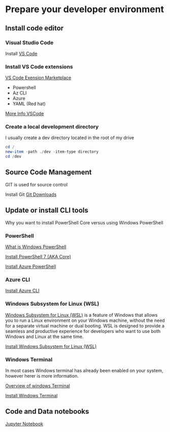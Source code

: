 # Prepare your developer environment

## Install code editor

### Visual Studio Code

Install  [VS Code](https://code.visualstudio.com/)

### Install VS Code extensions

[VS Code Exension Marketplace](https://marketplace.visualstudio.com/VSCode)

- Powershell
- Az CLI
- Azure
- YAML (Red hat)

[More Info VSCode](../devx/vscode.md)

### Create a local development directory

I usually create a dev directory located in the root of my drive

``` powershell
cd /
new-item -path ./dev -item-type directory
cd /dev
 ```

## Source Code Management

 GIT is used for source control

 Install Git [Git Downloads](https://git-scm.com/downloads)

## Update or install CLI tools

Why you want to install PowerShell Core versus using Windows PowerShell

### PowerShell

[What is Windows PowerShell](https://learn.microsoft.com/en-us/powershell/scripting/what-is-windows-powershell?view=powershell-7.4)

 [Install PowerShell 7 (AKA Core)](https://learn.microsoft.com/en-us/powershell/scripting/install/installing-powershell?view=powershell-7.4)

 [Install Azure PowerShell](https://learn.microsoft.com/en-us/powershell/azure/install-azure-powershell?view=azps-11.5.0)

### Azure CLI

 [Install Azure CLI](https://learn.microsoft.com/en-us/cli/azure/install-azure-cli?view=azure-cli-latest)

### Windows Subsystem for Linux (WSL)

[Windows Subsystem for Linux (WSL)](https://learn.microsoft.com/en-us/windows/wsl/about) is a feature of Windows that allows you to run a Linux environment on your Windows machine, without the need for a separate virtual machine or dual booting. WSL is designed to provide a seamless and productive experience for developers who want to use both Windows and Linux at the same time.

 [Install Windows Subsystem for Linux (WSL)](https://learn.microsoft.com/en-us/windows/wsl/install)

### Windows Terminal

In most cases Windows terminal has already been enabled on your system, however herer is more information.

[Overview of windows Terminal](https://learn.microsoft.com/en-us/windows/terminal/)

[Install Windows Terminal](https://learn.microsoft.com/en-us/windows/terminal/install)

## Code and Data notebooks

[Jupyter Notebook](https://jupyter.org/)